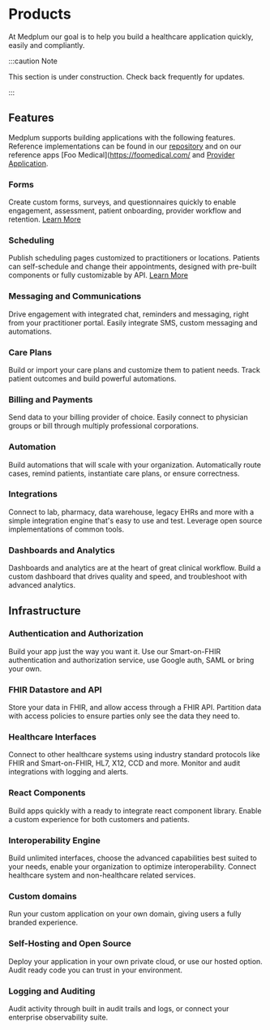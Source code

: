 # Products

At Medplum our goal is to help you build a healthcare application quickly, easily and compliantly.

:::caution Note

This section is under construction. Check back frequently for updates.

:::

## Features

Medplum supports building applications with the following features. Reference implementations can be found in our [repository](https://github.com/medplum) and on our reference apps [Foo Medical](https://foomedical.com/ and [Provider Application](https://provider.foomedical.com/).

### Forms

Create custom forms, surveys, and questionnaires quickly to enable engagement, assessment, patient onboarding, provider workflow and retention. [Learn More](./forms)

### Scheduling

Publish scheduling pages customized to practitioners or locations. Patients can self-schedule and change their appointments, designed with pre-built components or fully customizable by API. [Learn More](./scheduling)

### Messaging and Communications

Drive engagement with integrated chat, reminders and messaging, right from your practitioner portal. Easily integrate SMS, custom messaging and automations.

### Care Plans

Build or import your care plans and customize them to patient needs. Track patient outcomes and build powerful automations.

### Billing and Payments

Send data to your billing provider of choice. Easily connect to physician groups or bill through multiply professional corporations.

### Automation

Build automations that will scale with your organization. Automatically route cases, remind patients, instantiate care plans, or ensure correctness.

### Integrations

Connect to lab, pharmacy, data warehouse, legacy EHRs and more with a simple integration engine that's easy to use and test. Leverage open source implementations of common tools.

### Dashboards and Analytics

Dashboards and analytics are at the heart of great clinical workflow. Build a custom dashboard that drives quality and speed, and troubleshoot with advanced analytics.

## Infrastructure

### Authentication and Authorization

Build your app just the way you want it. Use our Smart-on-FHIR authentication and authorization service, use Google auth, SAML or bring your own.

### FHIR Datastore and API

Store your data in FHIR, and allow access through a FHIR API. Partition data with access policies to ensure parties only see the data they need to.

### Healthcare Interfaces

Connect to other healthcare systems using industry standard protocols like FHIR and Smart-on-FHIR, HL7, X12, CCD and more. Monitor and audit integrations with logging and alerts.

### React Components

Build apps quickly with a ready to integrate react component library. Enable a custom experience for both customers and patients.

### Interoperability Engine

Build unlimited interfaces, choose the advanced capabilities best suited to your needs, enable your organization to optimize interoperability. Connect healthcare system and non-healthcare related services.

### Custom domains

Run your custom application on your own domain, giving users a fully branded experience.

### Self-Hosting and Open Source

Deploy your application in your own private cloud, or use our hosted option. Audit ready code you can trust in your environment.

### Logging and Auditing

Audit activity through built in audit trails and logs, or connect your enterprise observability suite.
